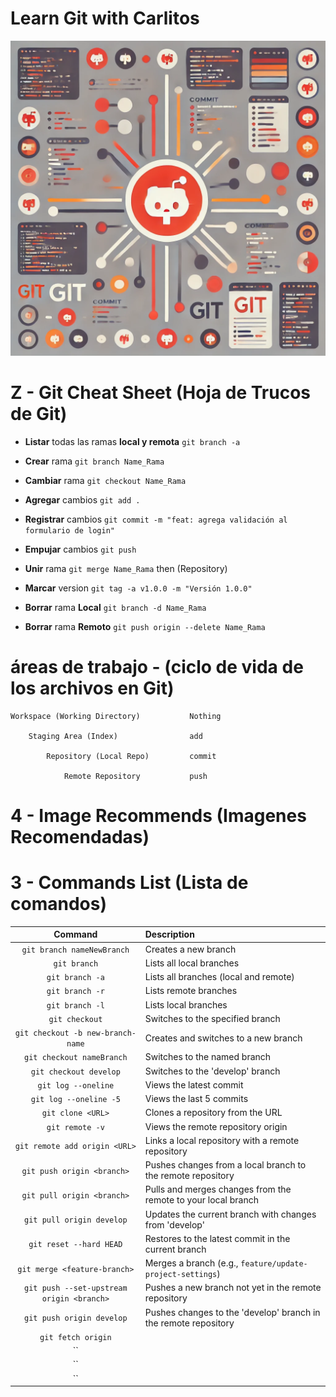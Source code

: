 # Learn Git with Carlitos

![Header](./src/resource/img/Header_00.webp)

# Z - Git Cheat Sheet (Hoja de Trucos de Git)

- **Listar** todas las ramas **local y remota** `git branch -a`

- **Crear** rama `git branch Name_Rama`
- **Cambiar** rama `git checkout Name_Rama`

- **Agregar** cambios `git add .`
- **Registrar** cambios `git commit -m "feat: agrega validación al formulario de login"`
- **Empujar** cambios `git push`

- **Unir** rama `git merge Name_Rama` then (Repository)
- **Marcar** version `git tag -a v1.0.0 -m "Versión 1.0.0"`

- **Borrar** rama **Local** `git branch -d Name_Rama`
- **Borrar** rama **Remoto** `git push origin --delete Name_Rama`

# áreas de trabajo - (ciclo de vida de los archivos en Git)

    Workspace (Working Directory)           Nothing

        Staging Area (Index)                add

            Repository (Local Repo)         commit

                Remote Repository           push

# 4 - Image Recommends (Imagenes Recomendadas)

# 3 - Commands List (Lista de comandos)

| Command                                   | Description                                                       |
| :---------------------------------------: | :---------------------------------------------------------------- |
| `git branch nameNewBranch`                | Creates a new branch                                              |
| `git branch`                              | Lists all local branches                                          |
| `git branch -a`                           | Lists all branches (local and remote)                             |
| `git branch -r`                           | Lists remote branches                                             |
| `git branch -l`                           | Lists local branches                                              |
| `git checkout`                            | Switches to the specified branch                                  |
| `git checkout -b new-branch-name`         | Creates and switches to a new branch                              |
| `git checkout nameBranch`                 | Switches to the named branch                                      |
| `git checkout develop`                    | Switches to the 'develop' branch                                  |
| `git log --oneline`                       | Views the latest commit                                           |
| `git log --oneline -5`                    | Views the last 5 commits                                          |
| `git clone <URL>`                         | Clones a repository from the URL                                  |
| `git remote -v`                           | Views the remote repository origin                                |
| `git remote add origin <URL>`             | Links a local repository with a remote repository                 |
| `git push origin <branch>`                | Pushes changes from a local branch to the remote repository       |
| `git pull origin <branch>`                | Pulls and merges changes from the remote to your local branch     |
| `git pull origin develop`                 | Updates the current branch with changes from 'develop'            |
| `git reset --hard HEAD`                   | Restores to the latest commit in the current branch               |
| `git merge <feature-branch>`              | Merges a branch (e.g., `feature/update-project-settings`)         |
| `git push --set-upstream origin <branch>` | Pushes a new branch not yet in the remote repository              |
| `git push origin develop`                 | Pushes changes to the 'develop' branch in the remote repository   |
| `git fetch origin` | |
| `` | |
| `` | |
| `` | |